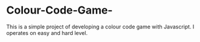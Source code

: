 # Colour-Code-Game-
This is a simple project of developing a colour code game with Javascript. I operates on easy and hard level.
